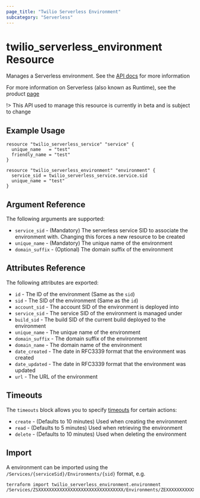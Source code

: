 ```yaml
---
page_title: "Twilio Serverless Environment"
subcategory: "Serverless"
---
```


# twilio_serverless_environment Resource

Manages a Serverless environment. See the [API docs](https://www.twilio.com/docs/runtime/functions-assets-api/api/environment) for more information

For more information on Serverless (also known as Runtime), see the product [page](https://www.twilio.com/runtime)

!> This API used to manage this resource is currently in beta and is subject to change

## Example Usage

```hcl
resource "twilio_serverless_service" "service" {
  unique_name   = "test"
  friendly_name = "test"
}

resource "twilio_serverless_environment" "environment" {
  service_sid = twilio_serverless_service.service.sid
  unique_name = "test"
}
```

## Argument Reference

The following arguments are supported:

- `service_sid` - (Mandatory) The serverless service SID to associate the environment with. Changing this forces a new resource to be created
- `unique_name` - (Mandatory) The unique name of the environment
- `domain_suffix` - (Optional) The domain suffix of the environment

## Attributes Reference

The following attributes are exported:

- `id` - The ID of the environment (Same as the `sid`)
- `sid` - The SID of the environment (Same as the `id`)
- `account_sid` - The account SID of the environment is deployed into
- `service_sid` - The service SID of the environment is managed under
- `build_sid` - The build SID of the current build deployed to the environment
- `unique_name` - The unique name of the environment
- `domain_suffix` - The domain suffix of the environment
- `domain_name` - The domain name of the environment
- `date_created` - The date in RFC3339 format that the environment was created
- `date_updated` - The date in RFC3339 format that the environment was updated
- `url` - The URL of the environment

## Timeouts

The `timeouts` block allows you to specify [timeouts](https://www.terraform.io/docs/configuration/resources.html#timeouts) for certain actions:

- `create` - (Defaults to 10 minutes) Used when creating the environment
- `read` - (Defaults to 5 minutes) Used when retrieving the environment
- `delete` - (Defaults to 10 minutes) Used when deleting the environment

## Import

A environment can be imported using the `/Services/{serviceSid}/Environments/{sid}` format, e.g.

```shell
terraform import twilio_serverless_environment.environment /Services/ZSXXXXXXXXXXXXXXXXXXXXXXXXXXXXXXXX/Environments/ZEXXXXXXXXXXXXXXXXXXXXXXXXXXXXXXXX
```
